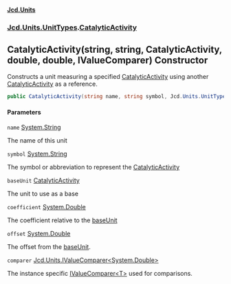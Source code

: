 #### [Jcd.Units](index 'index')

### [Jcd.Units.UnitTypes](Jcd.Units.UnitTypes 'Jcd.Units.UnitTypes').[CatalyticActivity](CatalyticActivity 'Jcd.Units.UnitTypes.CatalyticActivity')

## CatalyticActivity(string, string, CatalyticActivity, double, double, IValueComparer<double>) Constructor

Constructs a unit measuring a specified [CatalyticActivity](CatalyticActivity 'Jcd.Units.UnitTypes.CatalyticActivity') using another [CatalyticActivity](CatalyticActivity 'Jcd.Units.UnitTypes.CatalyticActivity') as a reference.

```csharp
public CatalyticActivity(string name, string symbol, Jcd.Units.UnitTypes.CatalyticActivity? baseUnit=null, double coefficient=1.0, double offset=0.0, Jcd.Units.IValueComparer<double>? comparer=null);
```

#### Parameters

<a name='Jcd.Units.UnitTypes.CatalyticActivity.CatalyticActivity(string,string,Jcd.Units.UnitTypes.CatalyticActivity,double,double,Jcd.Units.IValueComparer_double_).name'></a>

`name` [System.String](https://docs.microsoft.com/en-us/dotnet/api/System.String 'System.String')

The name of this unit

<a name='Jcd.Units.UnitTypes.CatalyticActivity.CatalyticActivity(string,string,Jcd.Units.UnitTypes.CatalyticActivity,double,double,Jcd.Units.IValueComparer_double_).symbol'></a>

`symbol` [System.String](https://docs.microsoft.com/en-us/dotnet/api/System.String 'System.String')

The symbol or abbreviation to represent the [CatalyticActivity](CatalyticActivity 'Jcd.Units.UnitTypes.CatalyticActivity')

<a name='Jcd.Units.UnitTypes.CatalyticActivity.CatalyticActivity(string,string,Jcd.Units.UnitTypes.CatalyticActivity,double,double,Jcd.Units.IValueComparer_double_).baseUnit'></a>

`baseUnit` [CatalyticActivity](CatalyticActivity 'Jcd.Units.UnitTypes.CatalyticActivity')

The unit to use as a base

<a name='Jcd.Units.UnitTypes.CatalyticActivity.CatalyticActivity(string,string,Jcd.Units.UnitTypes.CatalyticActivity,double,double,Jcd.Units.IValueComparer_double_).coefficient'></a>

`coefficient` [System.Double](https://docs.microsoft.com/en-us/dotnet/api/System.Double 'System.Double')

The coefficient relative to the [baseUnit](CatalyticActivity..ctor.xjmK/j9jgUwUeizS8S+t9g#Jcd.Units.UnitTypes.CatalyticActivity.CatalyticActivity(string,string,Jcd.Units.UnitTypes.CatalyticActivity,double,double,Jcd.Units.IValueComparer_double_).baseUnit 'Jcd.Units.UnitTypes.CatalyticActivity.CatalyticActivity(string, string, Jcd.Units.UnitTypes.CatalyticActivity, double, double, Jcd.Units.IValueComparer<double>).baseUnit')

<a name='Jcd.Units.UnitTypes.CatalyticActivity.CatalyticActivity(string,string,Jcd.Units.UnitTypes.CatalyticActivity,double,double,Jcd.Units.IValueComparer_double_).offset'></a>

`offset` [System.Double](https://docs.microsoft.com/en-us/dotnet/api/System.Double 'System.Double')

The offset from the [baseUnit](CatalyticActivity..ctor.xjmK/j9jgUwUeizS8S+t9g#Jcd.Units.UnitTypes.CatalyticActivity.CatalyticActivity(string,string,Jcd.Units.UnitTypes.CatalyticActivity,double,double,Jcd.Units.IValueComparer_double_).baseUnit 'Jcd.Units.UnitTypes.CatalyticActivity.CatalyticActivity(string, string, Jcd.Units.UnitTypes.CatalyticActivity, double, double, Jcd.Units.IValueComparer<double>).baseUnit').

<a name='Jcd.Units.UnitTypes.CatalyticActivity.CatalyticActivity(string,string,Jcd.Units.UnitTypes.CatalyticActivity,double,double,Jcd.Units.IValueComparer_double_).comparer'></a>

`comparer` [Jcd.Units.IValueComparer&lt;](IValueComparer_T_ 'Jcd.Units.IValueComparer<T>')[System.Double](https://docs.microsoft.com/en-us/dotnet/api/System.Double 'System.Double')[&gt;](IValueComparer_T_ 'Jcd.Units.IValueComparer<T>')

The instance specific [IValueComparer&lt;T&gt;](IValueComparer_T_ 'Jcd.Units.IValueComparer<T>') used for comparisons.